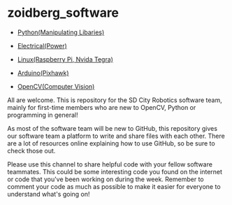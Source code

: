# zoidberg_software

* [Python(Manipulating Libaries)](https://github.com/sdcityrobotics/zoidberg_software/tree/master/Python)
* [Electrical(Power)](https://github.com/sdcityrobotics/zoidberg_software/tree/master/Electrical)

* [Linux(Raspberry Pi, Nvida Tegra)](https://github.com/sdcityrobotics/zoidberg_software/tree/master/Linux)

* [Arduino(Pixhawk)](https://github.com/sdcityrobotics/zoidberg_software/tree/master/Pixhawk)

* [OpenCV(Computer Vision)](https://github.com/sdcityrobotics/zoidberg_software/tree/master/OpenCV)

All are welcome. This is repository for the SD City Robotics software team, mainly for first-time members who are new to OpenCV, Python or programming in general!

As most of the software team will be new to GitHub, this repository gives our software team a platform to write and share files with each other. There are a lot of resources online explaining how to use GitHub, so be sure to check those out.

Please use this channel to share helpful code with your fellow software teammates. This could be some interesting code you found on the internet or code that you've been working on during the week. Remember to comment your code as much as possible to make it easier for everyone to understand what's going on!

